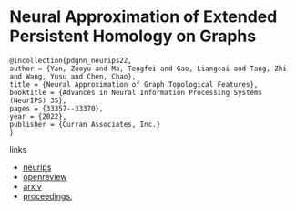 # Neural Approximation of Extended Persistent Homology on Graphs

```
@incollection{pdgnn_neurips22,
author = {Yan, Zuoyu and Ma, Tengfei and Gao, Liangcai and Tang, Zhi and Wang, Yusu and Chen, Chao},
title = {Neural Approximation of Graph Topological Features},
booktitle = {Advances in Neural Information Processing Systems (NeurIPS) 35},
pages = {33357--33370},
year = {2022},
publisher = {Curran Associates, Inc.}
}
```

links
- [neurips](https://nips.cc/Conferences/2022/Schedule?showEvent=54123)
- [openreview](https://openreview.net/forum?id=qwjrO7Rewqy)
- [arxiv](https://arxiv.org/abs/2201.12032)
- [proceedings](https://papers.nips.cc//paper_files/paper/2022/hash/d7ce06e9293c3d8e6cb3f80b4157f875-Abstract-Conference.html),
